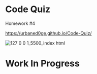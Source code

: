 # Code Quiz

Homework #4

https://urbaned0ge.github.io/Code-Quiz/

![127 0 0 1_5500_index html](https://user-images.githubusercontent.com/88916382/134451398-43758094-2107-4487-a6fc-48cde4f752a8.png)

# Work In Progress
